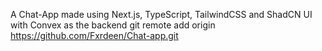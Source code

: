 A Chat-App made using Next.js, TypeScript, TailwindCSS and ShadCN UI with Convex as the backend
git remote add origin https://github.com/Fxrdeen/Chat-app.git
